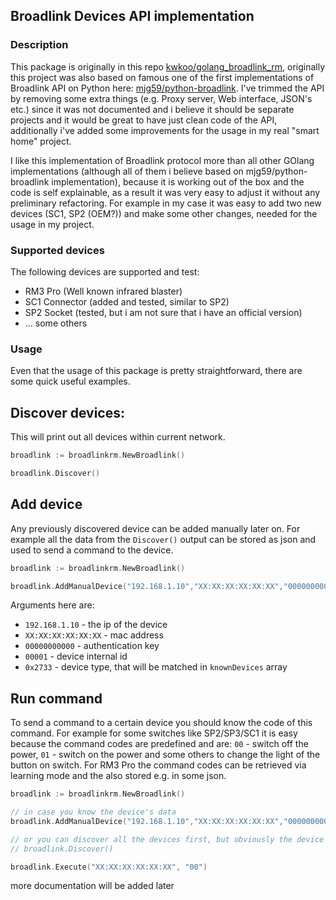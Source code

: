 ## Broadlink Devices API implementation

### Description

This package is originally in this repo [kwkoo/golang_broadlink_rm](kwkoo/golang_broadlink_rm), originally this project was 
also based on famous one of the first implementations of Broadlink API on Python here: [mjg59/python-broadlink](https://github.com/mjg59/python-broadlink).
I've trimmed the API by removing some extra things (e.g. Proxy server, Web interface, JSON's etc.) since it was not documented and 
i believe it should be separate projects and it would be great to have just clean code of the API, additionally i've 
added some improvements for the usage in my real "smart home" project. 

I like this implementation of Broadlink protocol more than all other GOlang implementations 
(although all of them i believe based on mjg59/python-broadlink implementation), because it is 
working out of the box and the code is self explainable, as a result it was very easy to adjust it without any 
preliminary refactoring. For example in my case it was easy to add two new devices (SC1, SP2 (OEM?)) and make some
other changes, needed for the usage in my project.

### Supported devices

The following devices are supported and test: 

- RM3 Pro (Well known infrared blaster)
- SC1 Connector (added and tested, similar to SP2)
- SP2 Socket (tested, but i am not sure that i have an official version)
- ... some others

### Usage

Even that the usage of this package is pretty straightforward, there are some quick useful examples.

## Discover devices:

This will print out all devices within current network. 

```go
broadlink := broadlinkrm.NewBroadlink()

broadlink.Discover()
```

## Add device

Any previously discovered device can be added manually later on. For example all the data from the ```Discover()```
output can be stored as json and used to send a command to the device.

```go
broadlink := broadlinkrm.NewBroadlink()

broadlink.AddManualDevice("192.168.1.10","XX:XX:XX:XX:XX:XX","00000000000","00001", 0x2733)
```

Arguments here are:

- `192.168.1.10` - the ip of the device
- `XX:XX:XX:XX:XX:XX` - mac address
- `00000000000` - authentication key
- `00001` - device internal id
- `0x2733` - device type, that will be matched in `knownDevices` array

## Run command

To send a command to a certain device you should know the code of this command. For example for some switches
like SP2/SP3/SC1 it is easy because the command codes are predefined and are: `00` - switch off the power,
`01` - switch on the power and some others to change the light of the button on switch. For RM3 Pro the
command codes can be retrieved via learning mode and the also stored e.g. in some json.

```go
broadlink := broadlinkrm.NewBroadlink()

// in case you know the device's data
broadlink.AddManualDevice("192.168.1.10","XX:XX:XX:XX:XX:XX","00000000000","00001", 0x2733)

// or you can discover all the devices first, but obviously the device must support your command
// broadlink.Discover()

broadlink.Execute("XX:XX:XX:XX:XX:XX", "00")

```  

more documentation will be added later
